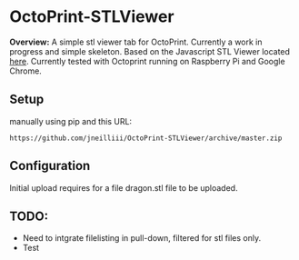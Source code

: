 # OctoPrint-STLViewer

**Overview:** A simple stl viewer tab for OctoPrint. Currently a work in progress and simple skeleton.  Based on the Javascript STL Viewer located [here](https://code.google.com/p/jsc3d/). Currently tested with Octoprint running on Raspberry Pi and Google Chrome.

## Setup

manually using pip and this URL:

    https://github.com/jneilliii/OctoPrint-STLViewer/archive/master.zip

## Configuration

Initial upload requires for a file dragon.stl file to be uploaded.

## TODO:
* Need to intgrate filelisting in pull-down, filtered for stl files only.
* Test
